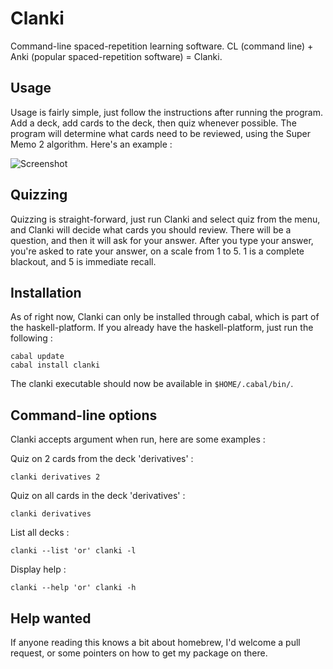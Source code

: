 Clanki
======

Command-line spaced-repetition learning software. CL (command line) + Anki (popular spaced-repetition software) = Clanki. 

## Usage

Usage is fairly simple, just follow the instructions after running the program. Add a deck, add cards to the deck, then quiz whenever possible. The program will determine what cards need to be reviewed, using the Super Memo 2 algorithm. Here's an example :

![Screenshot](https://s3.amazonaws.com/f.cl.ly/items/1Q432s0y0H153J3m3D2m/Screen%20Shot%202015-01-20%20at%206.57.58%20PM.png)

## Quizzing

Quizzing is straight-forward, just run Clanki and select quiz from the menu, and Clanki will decide what cards you should review. There will be a question, and then it will ask for your answer. After you type your answer, you're asked to rate your answer, on a scale from 1 to 5. 1 is a complete blackout, and 5 is immediate recall.

## Installation

As of right now, Clanki can only be installed through cabal, which is part of the haskell-platform. If you already have the haskell-platform, just run the following :

    cabal update
    cabal install clanki

The clanki executable should now be available in `$HOME/.cabal/bin/`.

## Command-line options

Clanki accepts argument when run, here are some examples :

Quiz on 2 cards from the deck 'derivatives' :
    
    clanki derivatives 2

Quiz on all cards in the deck 'derivatives' :
   
    clanki derivatives

List all decks :
    
    clanki --list 'or' clanki -l

Display help :

    clanki --help 'or' clanki -h

## Help wanted

If anyone reading this knows a bit about homebrew, I'd welcome a pull request, or some pointers on how to get my package on there. 
